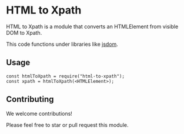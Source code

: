 # HTML to Xpath

HTML to Xpath is a module that converts an HTMLElement from visible DOM to Xpath.

This code functions under libraries like [jsdom](https://github.com/jsdom/jsdom).

## Usage

```
const htmlToXpath = require("html-to-xpath");
const xpath = htmlToXpath(<HTMLElement>);
```

## Contributing

We welcome contributions!

Please feel free to star or pull request this module.

